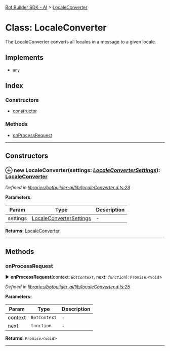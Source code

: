 [Bot Builder SDK - AI](../README.md) > [LocaleConverter](../classes/botbuilder_ai.localeconverter.md)



# Class: LocaleConverter


The LocaleConverter converts all locales in a message to a given locale.

## Implements

* `any`

## Index

### Constructors

* [constructor](botbuilder_ai.localeconverter.md#constructor)


### Methods

* [onProcessRequest](botbuilder_ai.localeconverter.md#onprocessrequest)



---
## Constructors
<a id="constructor"></a>


### ⊕ **new LocaleConverter**(settings: *[LocaleConverterSettings](../interfaces/botbuilder_ai.localeconvertersettings.md)*): [LocaleConverter](botbuilder_ai.localeconverter.md)


*Defined in [libraries/botbuilder-ai/lib/localeConverter.d.ts:23](https://github.com/Microsoft/botbuilder-js/blob/68b6da0/libraries/botbuilder-ai/lib/localeConverter.d.ts#L23)*



**Parameters:**

| Param | Type | Description |
| ------ | ------ | ------ |
| settings | [LocaleConverterSettings](../interfaces/botbuilder_ai.localeconvertersettings.md)   |  - |





**Returns:** [LocaleConverter](botbuilder_ai.localeconverter.md)

---


## Methods
<a id="onprocessrequest"></a>

###  onProcessRequest

► **onProcessRequest**(context: *`BotContext`*, next: *`function`*): `Promise`.<`void`>



*Defined in [libraries/botbuilder-ai/lib/localeConverter.d.ts:25](https://github.com/Microsoft/botbuilder-js/blob/68b6da0/libraries/botbuilder-ai/lib/localeConverter.d.ts#L25)*



**Parameters:**

| Param | Type | Description |
| ------ | ------ | ------ |
| context | `BotContext`   |  - |
| next | `function`   |  - |





**Returns:** `Promise`.<`void`>





___


